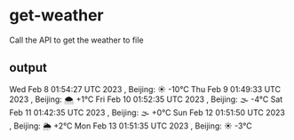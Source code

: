 # get-weather

Call the API to get the weather to file

## output

Wed Feb  8 01:54:27 UTC 2023 , Beijing: ☀️   -10°C
Thu Feb  9 01:49:33 UTC 2023 , Beijing: 🌨  +1°C
Fri Feb 10 01:52:35 UTC 2023 , Beijing: 🌫  -4°C
Sat Feb 11 01:42:35 UTC 2023 , Beijing: 🌫  +0°C
Sun Feb 12 01:51:50 UTC 2023 , Beijing: 🌦   +2°C
Mon Feb 13 01:51:35 UTC 2023 , Beijing: ☀️   -3°C
